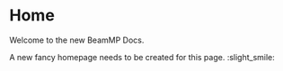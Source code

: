 # Home

Welcome to the new BeamMP Docs.

A new fancy homepage needs to be created for this page. :slight_smile: